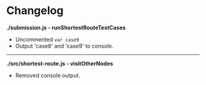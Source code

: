 # Changelog

**./submission.js - runShortestRouteTestCases**
* Uncommented `var case9`
* Output 'case8' and 'case9' to console.

---

**./src/shortest-route.js - visitOtherNodes**
* Removed console output.